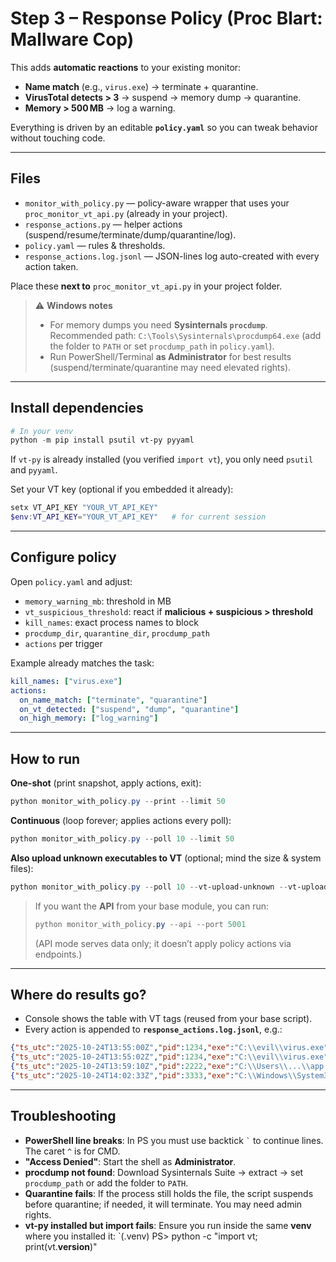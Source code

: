 
# Step 3 – Response Policy (Proc Blart: Mallware Cop)

This adds **automatic reactions** to your existing monitor:
- **Name match** (e.g., `virus.exe`) → terminate + quarantine.
- **VirusTotal detects > 3** → suspend → memory dump → quarantine.
- **Memory > 500 MB** → log a warning.

Everything is driven by an editable **`policy.yaml`** so you can tweak behavior without touching code.

---

## Files

- `monitor_with_policy.py` — policy-aware wrapper that uses your `proc_monitor_vt_api.py` (already in your project).
- `response_actions.py` — helper actions (suspend/resume/terminate/dump/quarantine/log).
- `policy.yaml` — rules & thresholds.
- `response_actions.log.jsonl` — JSON-lines log auto-created with every action taken.

Place these **next to** `proc_monitor_vt_api.py` in your project folder.

> ⚠️ **Windows notes**
> - For memory dumps you need **Sysinternals `procdump`**. Recommended path:
>   `C:\Tools\Sysinternals\procdump64.exe` (add the folder to `PATH` or set `procdump_path` in `policy.yaml`).  
> - Run PowerShell/Terminal **as Administrator** for best results (suspend/terminate/quarantine may need elevated rights).

---

## Install dependencies

```powershell
# In your venv
python -m pip install psutil vt-py pyyaml
```

If `vt-py` is already installed (you verified `import vt`), you only need `psutil` and `pyyaml`.

Set your VT key (optional if you embedded it already):
```powershell
setx VT_API_KEY "YOUR_VT_API_KEY"
$env:VT_API_KEY="YOUR_VT_API_KEY"   # for current session
```

---

## Configure policy

Open `policy.yaml` and adjust:
- `memory_warning_mb`: threshold in MB
- `vt_suspicious_threshold`: react if **malicious + suspicious > threshold**
- `kill_names`: exact process names to block
- `procdump_dir`, `quarantine_dir`, `procdump_path`
- `actions` per trigger

Example already matches the task:

```yaml
kill_names: ["virus.exe"]
actions:
  on_name_match: ["terminate", "quarantine"]
  on_vt_detected: ["suspend", "dump", "quarantine"]
  on_high_memory: ["log_warning"]
```

---

## How to run

**One-shot** (print snapshot, apply actions, exit):
```powershell
python monitor_with_policy.py --print --limit 50
```

**Continuous** (loop forever; applies actions every poll):
```powershell
python monitor_with_policy.py --poll 10 --limit 50
```

**Also upload unknown executables to VT** (optional; mind the size & system files):
```powershell
python monitor_with_policy.py --poll 10 --vt-upload-unknown --vt-upload-wait 60
```

> If you want the **API** from your base module, you can run:
> ```powershell
> python monitor_with_policy.py --api --port 5001
> ```
> (API mode serves data only; it doesn’t apply policy actions via endpoints.)

---

## Where do results go?

- Console shows the table with VT tags (reused from your base script).
- Every action is appended to **`response_actions.log.jsonl`**, e.g.:
```json
{"ts_utc":"2025-10-24T13:55:00Z","pid":1234,"exe":"C:\\evil\\virus.exe","action":"terminate","reason":"name_match","result":"ok"}
{"ts_utc":"2025-10-24T13:55:02Z","pid":1234,"exe":"C:\\evil\\virus.exe","action":"quarantine","reason":"name_match","quarantine_path":"C:\\Quarantine\\20251024-135502__virus.exe","result":"ok"}
{"ts_utc":"2025-10-24T13:59:10Z","pid":2222,"exe":"C:\\Users\\...\\app.exe","action":"dump","reason":"vt_detects=5","dump_path":"C:\\Tools\\dumps\\pid2222_20251024-135910.dmp","result":"ok"}
{"ts_utc":"2025-10-24T14:02:33Z","pid":3333,"exe":"C:\\Windows\\System32\\msedgewebview2.exe","action":"log_warning","reason":"memory>700MB","result":"ok"}
```

---

## Troubleshooting

- **PowerShell line breaks**: In PS you must use backtick ``` ` ``` to continue lines. The caret `^` is for CMD.  
- **"Access Denied"**: Start the shell as **Administrator**.
- **procdump not found**: Download Sysinternals Suite → extract → set `procdump_path` or add the folder to `PATH`.
- **Quarantine fails**: If the process still holds the file, the script suspends before quarantine; if needed, it will terminate. You may need admin rights.
- **vt-py installed but import fails**: Ensure you run inside the same **venv** where you installed it: `(.venv) PS> python -c "import vt; print(vt.__version__)"
```

